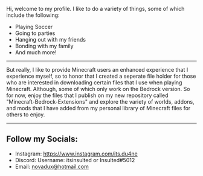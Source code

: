 Hi, welcome to my profile. I like to do a variety of things, some of which include the following:
- Playing Soccer
- Going to parties
- Hanging out with my friends
- Bonding with my family
- And much more!
----------------------------------------------------------------------------------------------------------------------------------------
But really, I like to provide Minecraft users an enhanced experience that I experience myself, so to honor that I created a seperate file holder for those who are interested in downloading certain files that I use when playing Minecraft. Although, some of which only work on the Bedrock version. So for now, enjoy the files that I publish on my new repository called "Minecraft-Bedrock-Extensions" and explore the variety of worlds, addons, and mods that I have added from my personal library of Minecraft files for others to enjoy.

----------------------------------------------------------------------------------------------------------------------------------------
Follow my Socials:
-
- Instagram:
https://www.instagram.com/its.du4ne
- Discord:
Username: itsinsulted or Insulted#5012
- Email:
novadux@hotmail.com

<!---
Insulted5012/Insulted5012 is a ✨ special ✨ repository because its `README.md` (this file) appears on your GitHub profile.
You can click the Preview link to take a look at your changes.
--->

